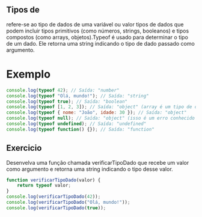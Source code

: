 ## Tipos de 
refere-se ao tipo de dados de uma variável ou valor tipos de dados que podem incluir tipos primitivos (como números, strings, booleanos) e tipos compostos (como arrays, objetos).Typeof é usado para determinar o tipo de um dado. Ele retorna uma string indicando o tipo de dado passado como argumento. 

# Exemplo 
```js
console.log(typeof 42); // Saída: "number"
console.log(typeof "Olá, mundo!"); // Saída: "string"
console.log(typeof true); // Saída: "boolean"
console.log(typeof [1, 2, 3]); // Saída: "object" (array é um tipo de objeto)
console.log(typeof { nome: "João", idade: 30 }); // Saída: "object"
console.log(typeof null); // Saída: "object" (isso é um erro conhecido em JavaScript)
console.log(typeof undefined); // Saída: "undefined"
console.log(typeof function() {}); // Saída: "function"

```
## Exercicio 
Desenvelva uma função chamada verificarTipoDado que recebe um valor como argumento e retorna uma string indicando o tipo desse valor.

```js
function verificarTipoDado(valor) {
    return typeof valor;
}
console.log(verificarTipoDado(42)); 
console.log(verificarTipoDado("Olá, mundo!")); 
console.log(verificarTipoDado(true)); 
```